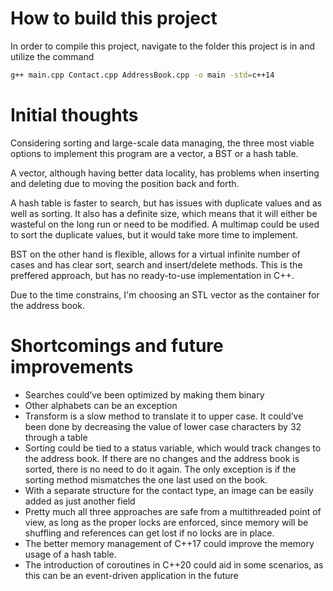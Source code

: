 # How to build this project
In order to compile this project, navigate to the folder this project is in and utilize the command 
```bash 
g++ main.cpp Contact.cpp AddressBook.cpp -o main -std=c++14
```

# Initial thoughts
Considering sorting and large-scale data managing, the three most viable options to implement this program are a vector, a BST or a hash table.

A vector, although having better data locality, has problems when inserting and deleting due to moving the position back and forth.

A hash table is faster to search, but has issues with duplicate values and as well as sorting. It also has a definite size, which means that it will either be wasteful on the long run or need to be modified. A multimap could be used to sort the duplicate values, but it would take more time to implement.

BST on the other hand is flexible, allows for a virtual infinite number of cases and has clear sort, search and insert/delete methods. This is the preffered approach, but has no ready-to-use implementation in C++.

Due to the time constrains, I'm choosing an STL vector as the container for the address book.

# Shortcomings and future improvements
- Searches could’ve been optimized by making them binary
- Other alphabets can be an exception
- Transform is a slow method to translate it to upper case. It could’ve been done by decreasing the value of lower case characters by 32 through a table
- Sorting could be tied to a status variable, which would track changes to the address book. If there are no changes and the address book is sorted, there is no need to do it again. The only exception is if the sorting method mismatches the one last used on the book.
- With a separate structure for the contact type, an image can be easily added as just another field
- Pretty much all three approaches are safe from a multithreaded point of view, as long as the proper locks are enforced, since memory will be shuffling and references can get lost if no locks are in place.
- The better memory management of C++17 could improve the memory usage of a hash table.
- The introduction of coroutines in C++20 could aid in some scenarios, as this can be an event-driven application in the future
